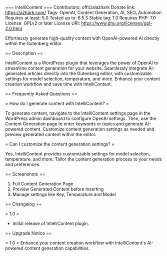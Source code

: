 === IntelliContent ===
Contributors: officialazhark
Donate link: https://azhark.com/
Tags: OpenAI, Content Generation, AI, SEO, Automation
Requires at least: 5.0
Tested up to: 6.5.3
Stable tag: 1.0
Requires PHP: 7.0
License: GPLv2 or later
License URI: https://www.gnu.org/licenses/gpl-2.0.html

Effortlessly generate high-quality content with OpenAI-powered AI directly within the Gutenberg editor.

== Description ==

IntelliContent is a WordPress plugin that leverages the power of OpenAI to streamline content generation for your website. Seamlessly integrate AI-generated articles directly into the Gutenberg editor, with customizable settings for model selection, temperature, and more. Enhance your content creation workflow and save time with IntelliContent.

== Frequently Asked Questions ==

= How do I generate content with IntelliContent? =

To generate content, navigate to the IntelliContent settings page in the WordPress admin dashboard to configure OpenAI settings. Then, use the Content Generation page to enter keywords or topics and generate AI-powered content. Customize content generation settings as needed and preview generated content within the editor.

= Can I customize the content generation settings? =

Yes, IntelliContent provides customizable settings for model selection, temperature, and more. Tailor the content generation process to your needs and preferences.

== Screenshots ==

1. Full Content Generation Page
2. Preview Generated Content before Inserting
3. Manage settings like Key, Temperature and Model

== Changelog ==

= 1.0 =
* Initial release of IntelliContent plugin.

== Upgrade Notice ==

= 1.0 =
Enhance your content creation workflow with IntelliContent's AI-powered content generation capabilities.

